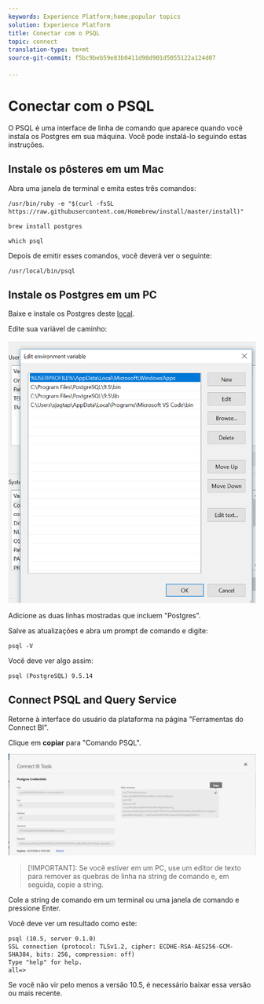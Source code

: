 ```yaml
---
keywords: Experience Platform;home;popular topics
solution: Experience Platform
title: Conectar com o PSQL
topic: connect
translation-type: tm+mt
source-git-commit: f5bc9beb59e83b0411d98d901d5055122a124d07

---
```



# Conectar com o PSQL

O PSQL é uma interface de linha de comando que aparece quando você instala os Postgres em sua máquina. Você pode instalá-lo seguindo estas instruções.

## Instale os pôsteres em um Mac

Abra uma janela de terminal e emita estes três comandos:

```shell
/usr/bin/ruby -e "$(curl -fsSL https://raw.githubusercontent.com/Homebrew/install/master/install)"
```

```shell
brew install postgres
```

```shell
which psql
```

Depois de emitir esses comandos, você deverá ver o seguinte:

```shell
/usr/local/bin/psql
```

## Instale os Postgres em um PC

Baixe e instale os Postgres deste [local](https://www.postgresql.org/download/windows/).

Edite sua variável de caminho:

![Imagem](../images/clients/psql/path.png)

Adicione as duas linhas mostradas que incluem &quot;Postgres&quot;.

Salve as atualizações e abra um prompt de comando e digite:

```shell
psql -V
```

Você deve ver algo assim:

```shell
psql (PostgreSQL) 9.5.14
```

## Connect PSQL and Query Service

Retorne à interface do usuário da plataforma na página &quot;Ferramentas do Connect BI&quot;.

Clique em **copiar** para &quot;Comando PSQL&quot;.

![Imagem](../images/clients/psql/connect-bi.png)

>[!IMPORTANT]: Se você estiver em um PC, use um editor de texto para remover as quebras de linha na string de comando e, em seguida, copie a string.

Cole a string de comando em um terminal ou uma janela de comando e pressione Enter.

Você deve ver um resultado como este:

```shell
psql (10.5, server 0.1.0)
SSL connection (protocol: TLSv1.2, cipher: ECDHE-RSA-AES256-GCM-SHA384, bits: 256, compression: off)
Type "help" for help.
all=>
```

Se você não vir pelo menos a versão 10.5, é necessário baixar essa versão ou mais recente.